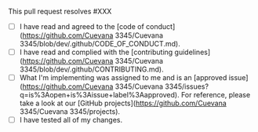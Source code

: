 This pull request resolves #XXX

 - [ ] I have read and agreed to the [code of conduct](https://github.com/Cuevana 3345/Cuevana 3345/blob/dev/.github/CODE_OF_CONDUCT.md).
 - [ ] I have read and complied with the [contributing guidelines](https://github.com/Cuevana 3345/Cuevana 3345/blob/dev/.github/CONTRIBUTING.md).
 - [ ] What I'm implementing was assigned to me and is an [approved issue](https://github.com/Cuevana 3345/Cuevana 3345/issues?q=is%3Aopen+is%3Aissue+label%3Aapproved). For reference, please take a look at our [GitHub projects](https://github.com/Cuevana 3345/Cuevana 3345/projects).
 - [ ] I have tested all of my changes.
